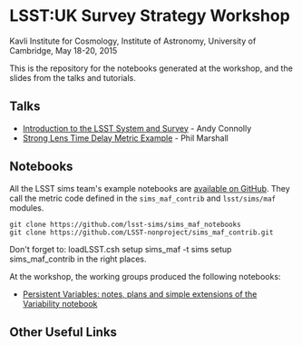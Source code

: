 # LSST:UK Survey Strategy Workshop

Kavli Institute for Cosmology, Institute of Astronomy, University of Cambridge, May 18-20, 2015

This is the repository for the notebooks generated at the workshop, and the slides from the talks and tutorials.

## Talks

* [Introduction to the LSST System and Survey](https://github.com/LSST-nonproject/UK_cadence_workshop_2015/blob/master/presentations/Cambridge_intro_LSST.pdf) - Andy Connolly
* [Strong Lens Time Delay Metric Example](https://github.com/LSST-nonproject/UK_cadence_workshop_2015/blob/master/presentations/Time_Delay_Example.pdf) - Phil Marshall

## Notebooks

All the LSST sims team's example notebooks are [available on GitHub](https://github.com/lsst-sims/sims_maf_notebooks). They call the metric code defined in the `sims_maf_contrib` and `lsst/sims/maf` modules.

    git clone https://github.com/lsst-sims/sims_maf_notebooks
    git clone https://github.com/LSST-nonproject/sims_maf_contrib.git

Don't forget to:
    loadLSST.csh
    setup sims_maf -t sims
    setup sims_maf_contrib
in the right places.

At the workshop, the working groups produced the following notebooks:

* [Persistent Variables: notes, plans and simple extensions of the Variability notebook]()

## Other Useful Links
